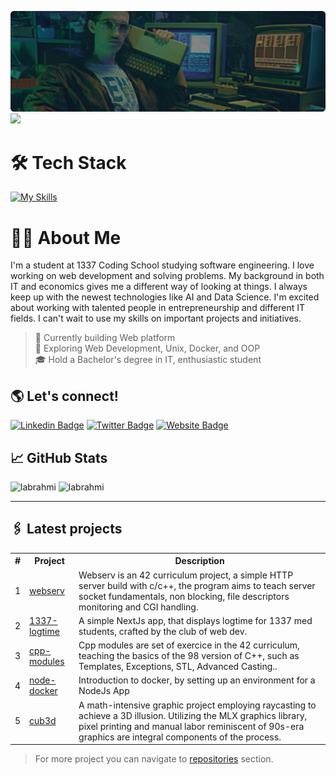 ![68747470733a2f2f7265732e636c6f7564696e6172792e636f6d2f7375706572666f6c696f2f696d6167652f75706c6f61642f76313632303638393937392f363837343734373037333361326632663639326537303639366536393664363732653633366636643266366637323639363736393665363136](./back.png) <br>
[![](https://visitcount.itsvg.in/api?id=Labrahmi&label=Profile%20Views&color=12&icon=5&pretty=false)](https://visitcount.itsvg.in)

# 🛠 Tech Stack
[![My Skills](https://skillicons.dev/icons?i=c,cpp,mongo,express,react,nodejs,tailwind,docker,git,bash)](https://skillicons.dev)

# 🙋‍♂️ About Me
I'm a student at 1337 Coding School studying software engineering. I love working on web development and solving problems. My background in both IT and economics gives me a different way of looking at things. I always keep up with the newest technologies like AI and Data Science. I'm excited about working with talented people in entrepreneurship and different IT fields. I can't wait to use my skills on important projects and initiatives.
> 🔭 Currently building Web platform <br>
> 🌱 Exploring Web Development, Unix, Docker, and OOP <br>
> 🎓 Hold a Bachelor's degree in IT, enthusiastic student <br>

## 🌎 Let's connect!
[![Linkedin Badge](https://img.shields.io/badge/linkedin-%230077B5.svg?style=for-the-badge&logo=linkedin&logoColor=white)](https://www.linkedin.com/in/labrahmiy/)
[![Twitter Badge](https://img.shields.io/badge/Twitter-%231DA1F2.svg?style=for-the-badge&logo=Twitter&logoColor=white)](https://x.com/ylabrahmi)
[![Website Badge](https://img.shields.io/website?url=https%3A%2F%2Fyoue.me%2F&style=for-the-badge&logo=firefoxbrowser&logoColor=white)](http://www.youe.me)

## 📈 GitHub Stats
<p>
  <img src="https://github-readme-streak-stats.herokuapp.com/?user=labrahmi&" alt="labrahmi" />
  <img src="https://github-readme-stats.vercel.app/api/top-langs?username=labrahmi&show_icons=true&locale=en&layout=compact" alt="labrahmi" />
</p>
<hr>


## 🖇 Latest projects
<table>
  <th>#</th>
  <th>Project</th>
  <th>Description</th>
  <tr>
    <td>1</td>
    <td><a href="https://github.com/Labrahmi/webserv">webserv</a></td>
    <td>Webserv is an 42 curriculum project, a simple HTTP server build with c/c++, the program aims to teach server socket fundamentals, non blocking, file descriptors monitoring and CGI handling.</td>
  </tr>
  <tr>
    <td>2</td>
    <td><a href="https://github.com/Labrahmi/1337-logtime">1337-logtime</a></td>
    <td>A simple NextJs app, that displays logtime for 1337 med students, crafted by the club of web dev.</td>
  </tr>
  <tr>
    <td>3</td>
    <td><a href="https://github.com/Labrahmi/cpp-module-09">cpp-modules</a></td>
    <td>Cpp modules are set of exercice in the 42 curriculum, teaching the basics of the 98 version of C++, such as Templates, Exceptions, STL, Advanced Casting..</td>
  </tr>
  <tr>
    <td>4</td>
    <td><a href="https://github.com/Labrahmi/node-docker">node-docker</a></td>
    <td>Introduction to docker, by setting up an environment for a NodeJs App</td>
  </tr>
    <tr>
    <td>5</td>
    <td><a href="https://github.com/Labrahmi/cub3d">cub3d</a></td>
    <td>A math-intensive graphic project employing raycasting to achieve a 3D illusion. Utilizing the MLX graphics library, pixel printing and manual labor reminiscent of 90s-era graphics are integral components of the process.</td>
  </tr>
</table>

> For more project you can navigate to [repositories](https://github.com/Labrahmi?tab=repositories) section.
